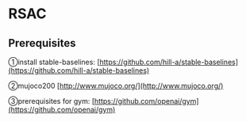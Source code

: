 # RSAC
## Prerequisites
①install stable-baselines: [https://github.com/hill-a/stable-baselines](https://github.com/hill-a/stable-baselines)

②mujoco200 [http://www.mujoco.org/](http://www.mujoco.org/)

③prerequisites for gym: [https://github.com/openai/gym](https://github.com/openai/gym)
